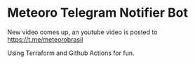 # Meteoro Telegram Notifier Bot

New video comes up, an youtube video is posted to https://t.me/meteorobrasil

Using Terraform and Github Actions for fun.
